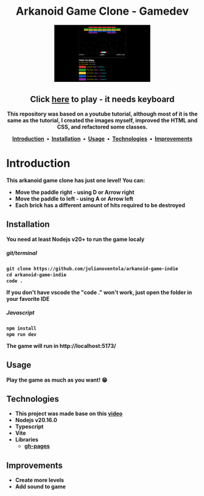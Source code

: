 <h1 align="center">
    Arkanoid Game Clone - Gamedev
</h1>
<p align="center">
    <img alt="Arkanoid Game clone represented by a black screen with a canvas in black with small points in white, some bricks in red, green, blue, yellow and purple, and a paddle in white. Also showing the game instunctions" src=".github/game.png" width="50%">
</p>

<h2 align="center">
    Click <a href="https://julianoventola.github.io/arkanoid-game-indie/">here</a> to play - <b>it needs keyboard<b>
</h2>

<p align="center">
  This repository was based on a youtube tutorial, although most of it is the same as the tutorial, I created the images myself, improved the HTML and CSS, and refactored some classes.
</p>

<p align="center">
<a href="#introduction">Introduction</a> &nbsp;&bull;&nbsp;
<a href="#installation">Installation</a> &nbsp;&bull;&nbsp;
<a href="#usage">Usage</a> &nbsp;&bull;&nbsp;
<a href="#technologies">Technologies</a> &nbsp;&bull;&nbsp;
<a href="#improvements">Improvements</a>
</p>

# Introduction
This <b>arkanoid game clone</b> has just one level! You can:

- Move the paddle right - using D or Arrow right
- Move the paddle to left - using A or Arrow left
- Each brick has a different amount of hits required to be destroyed 

## Installation

You need at least Nodejs v20+ to run the game localy

##### git/terminal
```
git clone https://github.com/julianoventola/arkanoid-game-indie
cd arkanoid-game-indie
code .
```
If you don't have vscode the "code ." won't work, just open the folder in your favorite IDE

##### Javascript
```
npm install
npm run dev
```
The game will run in http://localhost:5173/

## Usage
Play the game as much as you want! 😁

## Technologies
- This project was made base on this <a href="https://www.youtube.com/watch?v=7bejSTim38A">video</a> 
- Nodejs v20.16.0
- Typescript
- Vite
- Libraries
  - <a href="https://www.npmjs.com/package/gh-pages">gh-pages</a>


## Improvements
 - Create more levels
 - Add sound to game
